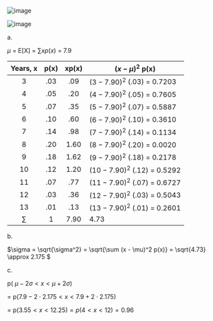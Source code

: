 
![image](https://github.com/user-attachments/assets/ac7c4bc1-6816-41b2-a165-ba4c0b23fdc3)

![image](https://github.com/user-attachments/assets/03b93d67-9c16-4221-b1a6-3ad1fc0d7825)

a.

$\mu$ = E[X] = $\sum xp(x)$ = 7.9

| Years, x | p(x) |  xp(x) | $(x - \mu)^2$ p(x) |
|:--------:|:----:|:------:|--------------------|
| 3        | .03  | .09    | $(3 - 7.90)^2$ (.03) = 0.7203 |
| 4        | .05  | .20    | $(4 - 7.90)^2$ (.05) = 0.7605 |
| 5        | .07  | .35    | $(5 - 7.90)^2$ (.07) = 0.5887 |
| 6        | .10  | .60    | $(6 - 7.90)^2$ (.10) = 0.3610 |
| 7        | .14  | .98    | $(7 - 7.90)^2$ (.14) = 0.1134 |
| 8        | .20  | 1.60   | $(8 - 7.90)^2$ (.20) = 0.0020 |
| 9        | .18  | 1.62   | $(9 - 7.90)^2$ (.18) = 0.2178 |
| 10       | .12  | 1.20   | $(10 - 7.90)^2$ (.12) = 0.5292 |
| 11       | .07  | .77    | $(11 - 7.90)^2$ (.07) = 0.6727 |
| 12       | .03  | .36    | $(12 - 7.90)^2$ (.03) = 0.5043 |
| 13       | .01  | .13    | $(13 - 7.90)^2$ (.01) = 0.2601 |
| $\sum$   | 1    | 7.90   | 4.73               |

b. 

$\sigma = \sqrt{\sigma^2} = \sqrt{\sum (x - \mu)^2 p(x)} = \sqrt{4.73}  \approx 2.175 $ 

c. 

p( $\mu - 2 \sigma < x < \mu + 2 \sigma$) 

= p($7.9 - 2 \cdot 2.175 < x < 7.9 + 2 \cdot 2.175$) 

= p$(3.55 < x < 12.25 ) = p( 4 < x < 12 ) = 0.96$
